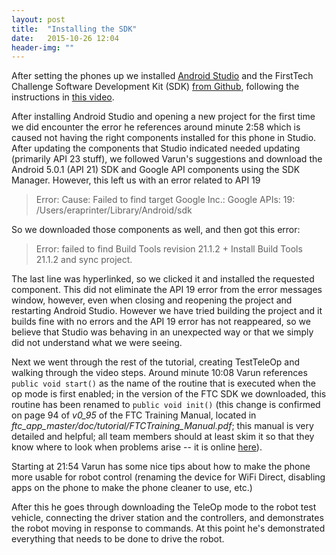 ```yaml
---
layout: post
title:  "Installing the SDK"
date:   2015-10-26 12:04
header-img: ""
---
```

After setting the phones up we installed [Android Studio](http://developer.android.com/sdk/index.html?gclid=Cj0KEQjwnrexBRDNmZzNkf7c4c4BEiQALnlxhcCDaf8a_J0w0BxSlF-E7gwb6c2YkBwud2lyrYOR0mIaAmpa8P8HAQ) and the FirstTech Challenge Software Development Kit (SDK) [from Github](https://github.com/ftctechnh/ftc_app), following the instructions in [this video](https://www.youtube.com/watch?v=UtKbbi31PWc&feature=youtu.be).

After installing Android Studio and opening a new project for the first time we did encounter the error he references around minute 2:58 which is caused not having the right components installed for this phone in Studio. After updating the components that Studio indicated needed updating (primarily API 23 stuff), we followed Varun's suggestions and download the Android 5.0.1 (API 21) SDK and Google API components using the SDK Manager. However, this left us with an error related to API 19

> Error: Cause: Failed to find target Google Inc.: Google APIs: 19: /Users/eraprinter/Library/Android/sdk

So we downloaded those components as well, and then got this error:

> Error: failed to find Build Tools revision 21.1.2 +
> Install Build Tools 21.1.2 and sync project.

The last line was hyperlinked, so we clicked it and installed the requested component. This did not eliminate the API 19 error from the error messages window, however, even when closing and reopening the project and restarting Android Studio. However we have tried building the project and it builds fine with no errors and the API 19 error has not reappeared, so we believe that Studio was behaving in an unexpected way or that we simply did not understand what we were seeing.

Next we went through the rest of the tutorial, creating TestTeleOp and walking through the video steps. Around minute 10:08 Varun references ```public void start()``` as the name of the routine that is executed when the op mode is first enabled; in the version of the FTC SDK we downloaded, this routine has been renamed to ```public void init()``` (this change is confirmed on page 94 of _v0_95_ of the FTC Training Manual, located in _ftc_app_master/doc/tutorial/FTCTraining_Manual.pdf_; this manual is very detailed and helpful; all team members should at least skim it so that they know where to look when problems arise --  it is online [here](https://github.com/EastRankinAcademyRobotics/ftc_app/blob/master/doc/tutorial/FTCTraining_Manual.pdf)).

Starting at 21:54 Varun has some nice tips about how to make the phone more usable for robot control (renaming the device for WiFi Direct, disabling apps on the phone to make the phone cleaner to use, etc.)

After this he goes through downloading the TeleOp mode to the robot test vehicle, connecting the driver station and the controllers, and demonstrates the robot moving in response to commands. At this point he's demonstrated everything that needs to be done to drive the robot.
